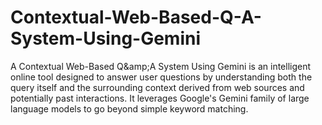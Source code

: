 # Contextual-Web-Based-Q-A-System-Using-Gemini
A Contextual Web-Based Q&amp;amp;A System Using Gemini is an intelligent online tool designed to answer user questions by understanding both the query itself and the surrounding context derived from web sources and potentially past interactions. It leverages Google's Gemini family of large language models to go beyond simple keyword matching.

